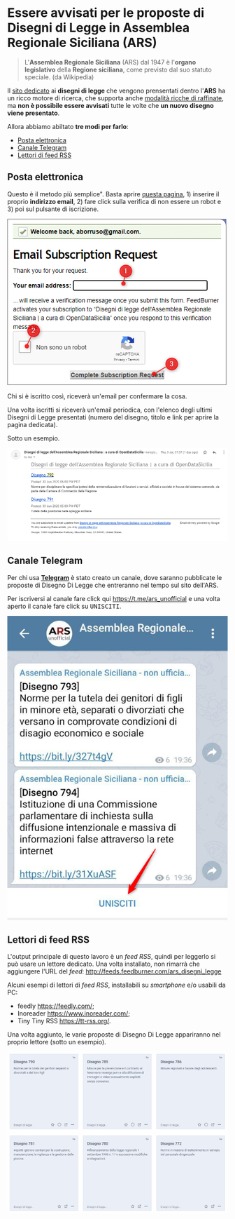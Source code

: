# Essere avvisati per le proposte di Disegni di Legge in Assemblea Regionale Siciliana (ARS)

> L'**Assemblea Regionale Siciliana** (ARS) dal 1947 è l'**organo legislativo** della **Regione siciliana**, come previsto dal suo statuto speciale. (da Wikipedia)

Il [sito dedicato](https://www.ars.sicilia.it/ms/home/cerca/221.jsp) ai **disegni di legge** che vengono prensentati dentro l'**ARS** ha un ricco motore di ricerca, che supporta anche [modalità ricche di raffinate](https://w3.ars.sicilia.it/home/cerca/help.jsp), ma **non è possibile essere avvisati** tutte le volte che **un nuovo disegno viene presentato**.

Allora abbiamo abiltato **tre modi per farlo**:

  - [Posta elettronica](#posta-elettronica)
  - [Canale Telegram](#canale-telegram)
  - [Lettori di feed RSS](#lettori-di-feed-rss)

## Posta elettronica

Questo è il metodo più semplice". Basta aprire [questa pagina](https://feedburner.google.com/fb/a/mailverify?uri=ars_disegni_legge&amp;loc=en_US), 1) inserire il proprio **indirizzo email**, 2) fare click sulla verifica di non essere un robot e 3) poi sul pulsante di iscrizione.

[![](./imgs/iscrizioneEmail.png)](https://feedburner.google.com/fb/a/mailverify?uri=ars_disegni_legge&amp;loc=en_US)

Chi si è iscritto così, riceverà un'email per confermare la cosa.

Una volta iscritti si riceverà un'email periodica, con l'elenco degli ultimi Disegni di Legge presentati (numero del disegno, titolo e link per aprire la pagina dedicata).

Sotto un esempio.

[![](imgs/emailEsempio.png)](https://feedburner.google.com/fb/a/mailverify?uri=ars_disegni_legge&amp;loc=en_US)

## Canale Telegram

Per chi usa [**Telegram**](https://telegram.org/) è stato creato un canale, dove saranno pubblicate le proposte di Disegno Di Legge che entreranno nel tempo sul sito dell'ARS.

Per iscriversi al canale fare click qui <https://t.me/ars_unofficial> e una volta aperto il canale fare click su <kbd>UNISCITI</kbd>.


[![](imgs/iscrivitiCanaleFreccia.png)](https://t.me/ars_unofficial)

## Lettori di feed RSS

L'output principale di questo lavoro è un *feed RSS*, quindi per leggerlo si può usare un lettore dedicato. Una volta installato, non rimarrà che aggiungere l'URL del *feed*: <http://feeds.feedburner.com/ars_disegni_legge>

Alcuni esempi di lettori di *feed RSS*, installabili su *smartphone* e/o usabili da PC:

- feedly <https://feedly.com/>;
- Inoreader <https://www.inoreader.com/>;
- Tiny Tiny RSS <https://tt-rss.org/>.

Una volta aggiunto, le varie proposte di Disegno Di Legge appariranno nel proprio lettore (sotto un esempio).

![](./imgs/rssReader.png)
